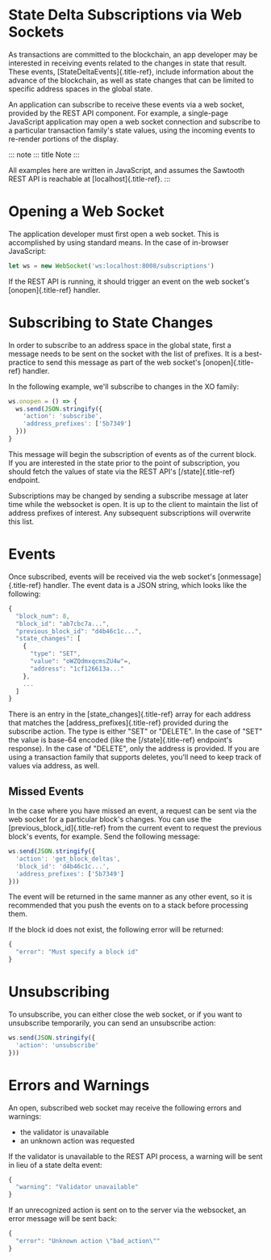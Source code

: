 # State Delta Subscriptions via Web Sockets

As transactions are committed to the blockchain, an app developer may be
interested in receiving events related to the changes in state that
result. These events, [StateDeltaEvents]{.title-ref}, include
information about the advance of the blockchain, as well as state
changes that can be limited to specific address spaces in the global
state.

An application can subscribe to receive these events via a web socket,
provided by the REST API component. For example, a single-page
JavaScript application may open a web socket connection and subscribe to
a particular transaction family\'s state values, using the incoming
events to re-render portions of the display.

::: note
::: title
Note
:::

All examples here are written in JavaScript, and assumes the Sawtooth
REST API is reachable at [localhost]{.title-ref}.
:::

# Opening a Web Socket

<!--
  Licensed under Creative Commons Attribution 4.0 International License
  https://creativecommons.org/licenses/by/4.0/
-->

The application developer must first open a web socket. This is
accomplished by using standard means. In the case of in-browser
JavaScript:

``` javascript
let ws = new WebSocket('ws:localhost:8008/subscriptions')
```

If the REST API is running, it should trigger an event on the web
socket\'s [onopen]{.title-ref} handler.

# Subscribing to State Changes

In order to subscribe to an address space in the global state, first a
message needs to be sent on the socket with the list of prefixes. It is
a best-practice to send this message as part of the web socket\'s
[onopen]{.title-ref} handler.

In the following example, we\'ll subscribe to changes in the XO family:

``` javascript
ws.onopen = () => {
  ws.send(JSON.stringify({
    'action': 'subscribe',
    'address_prefixes': ['5b7349']
  }))
}
```

This message will begin the subscription of events as of the current
block. If you are interested in the state prior to the point of
subscription, you should fetch the values of state via the REST API\'s
[/state]{.title-ref} endpoint.

Subscriptions may be changed by sending a subscribe message at later
time while the websocket is open. It is up to the client to maintain the
list of address prefixes of interest. Any subsequent subscriptions will
overwrite this list.

# Events

Once subscribed, events will be received via the web socket\'s
[onmessage]{.title-ref} handler. The event data is a JSON string, which
looks like the following:

``` javascript
{
  "block_num": 8,
  "block_id": "ab7cbc7a...",
  "previous_block_id": "d4b46c1c...",
  "state_changes": [
    {
      "type": "SET",
      "value": "oWZQdmxqcmsZU4w"=,
      "address": "1cf126613a..."
    },
    ...
  ]
}
```

There is an entry in the [state_changes]{.title-ref} array for each
address that matches the [address_prefixes]{.title-ref} provided during
the subscribe action. The type is either \"SET\" or \"DELETE\". In the
case of \"SET\" the value is base-64 encoded (like the
[/state]{.title-ref} endpoint\'s response). In the case of \"DELETE\",
only the address is provided. If you are using a transaction family that
supports deletes, you\'ll need to keep track of values via address, as
well.

## Missed Events

In the case where you have missed an event, a request can be sent via
the web socket for a particular block\'s changes. You can use the
[previous_block_id]{.title-ref} from the current event to request the
previous block\'s events, for example. Send the following message:

``` javascript
ws.send(JSON.stringify({
  'action': 'get_block_deltas',
  'block_id': 'd4b46c1c...',
  'address_prefixes': ['5b7349']
}))
```

The event will be returned in the same manner as any other event, so it
is recommended that you push the events on to a stack before processing
them.

If the block id does not exist, the following error will be returned:

``` javascript
{
  "error": "Must specify a block id"
}
```

# Unsubscribing

To unsubscribe, you can either close the web socket, or if you want to
unsubscribe temporarily, you can send an unsubscribe action:

``` javascript
ws.send(JSON.stringify({
  'action': 'unsubscribe'
}))
```

# Errors and Warnings

An open, subscribed web socket may receive the following errors and
warnings:

-   the validator is unavailable
-   an unknown action was requested

If the validator is unavailable to the REST API process, a warning will
be sent in lieu of a state delta event:

``` javascript
{
  "warning": "Validator unavailable"
}
```

If an unrecognized action is sent on to the server via the websocket, an
error message will be sent back:

``` javascript
{
  "error": "Unknown action \"bad_action\""
}
```

